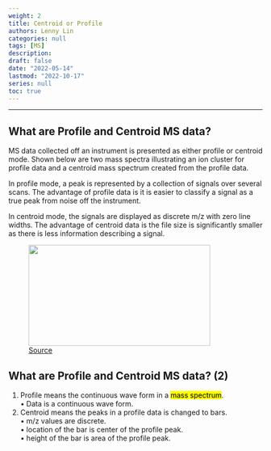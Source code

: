 ```yaml
---
weight: 2
title: Centroid or Profile
authors: Lenny Lin
categories: null
tags: [MS]
description: 
draft: false
date: "2022-05-14"
lastmod: "2022-10-17"
series: null
toc: true
---
```




<!--more-->
---

## What are Profile and Centroid MS data?
MS data collected off an instrument is presented as either profile or centroid mode. Shown below are two mass spectra illustrating an ion cluster for profile data and a centroid mass spectrum created from the profile data.

In profile mode, a peak is represented by a collection of signals over several scans. The advantage of profile data is it is easier to classify a signal as a true peak from noise off the instrument.

In centroid mode, the signals are displayed as discrete m/z with zero line widths. The advantage of centroid data is the file size is significantly smaller as there is less information describing a signal.  

<figure>
<img width ="360" height= "200" src = "/docs/images/profile2.gif"/>  
<figcaption><a href ="https://blog.acdlabs.com/elucidation/2008/03/what-is-the-dif.html">Source</a>
</figcaption>
</figure>

## What are Profile and Centroid MS data? (2)
1) Profile means the continuous wave form in a <mark class = "lemon">mass spectrum</mark>.   
• Data is a continuous wave form.  
2) Centroid means the peaks in a profile data is changed to bars.  
• m/z values are discrete.  
• location of the bar is center of the profile peak.  
• height of the bar is area of the profile peak. 


